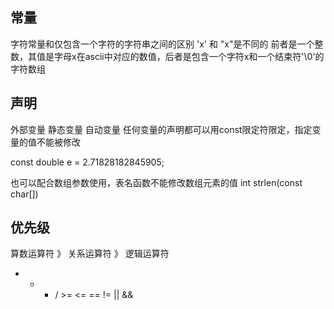 

## 常量

字符常量和仅包含一个字符的字符串之间的区别  'x' 和 "x"是不同的
前者是一个整数，其值是字母x在ascii中对应的数值，后者是包含一个字符x和一个结束符'\0'的字符数组


## 声明
外部变量 静态变量 自动变量
任何变量的声明都可以用const限定符限定，指定变量的值不能被修改

const double e = 2.71828182845905;

也可以配合数组参数使用，表名函数不能修改数组元素的值
int strlen(const char[])

## 优先级

算数运算符 》 关系运算符 》 逻辑运算符

+ - * /       >= <=  ==  !=       ||   &&

